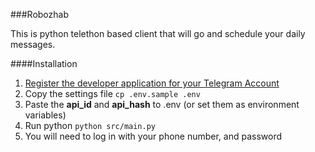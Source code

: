 ###Robozhab

This is python telethon based client that will go and schedule your daily messages.


####Installation

1. [Register the developer application for your Telegram Account](https://docs.telethon.dev/en/latest/basic/signing-in.html)
2. Copy the settings file ``cp .env.sample .env``
3. Paste the **api_id** and **api_hash** to .env (or set them as environment variables)
5. Run python ``python src/main.py``
6. You will need to log in with your phone number, and password 

